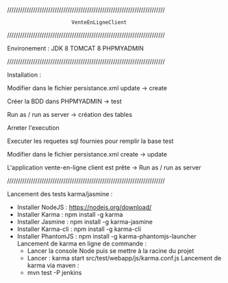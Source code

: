 /////////////////////////////////////////////////////////////////////////

                         VenteEnLigneClient

/////////////////////////////////////////////////////////////////////////

Environement : JDK 8 TOMCAT 8 PHPMYADMIN

/////////////////////////////////////////////////////////////////////////

Installation : 

Modifier dans le fichier persistance.xml update -> create

Créer la BDD dans PHPMYADMIN -> test

Run as / run as server -> création des tables

Arreter l'execution

Executer les requetes sql fournies pour remplir la base test

Modifier dans le fichier persistance.xml create -> update

L'application vente-en-ligne client est prête -> Run as / run as server

/////////////////////////////////////////////////////////////////////////

Lancement des tests karma/jasmine :
 - Installer NodeJS : https://nodejs.org/download/
 - Installer Karma : npm install -g karma
 - Installer Jasmine : npm install -g karma-jasmine
 - Installer Karma-cli : npm install -g karma-cli
 - Installer PhantomJS : npm install -g karma-phantomjs-launcher
 Lancement de karma en ligne de commande :
   - Lancer la console Node puis se mettre à la racine du projet
   - Lancer : karma start src/test/webapp/js/karma.conf.js 
 Lancement de karma via maven :
   - mvn test -P jenkins
